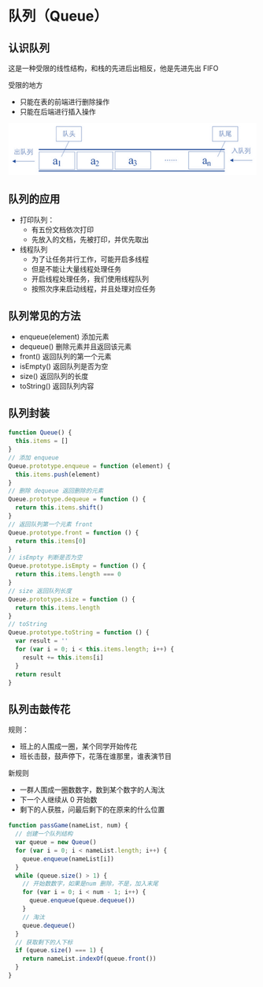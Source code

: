 # 队列（Queue）

## 认识队列

这是一种受限的线性结构，和栈的先进后出相反，他是先进先出 FIFO

受限的地方

- 只能在表的前端进行删除操作
- 只能在后端进行插入操作

![队列图解](./images/queue.png)

## 队列的应用

- 打印队列：
  - 有五份文档依次打印
  - 先放入的文档，先被打印，并优先取出
- 线程队列
  - 为了让任务并行工作，可能开启多线程
  - 但是不能让大量线程处理任务
  - 开启线程处理任务，我们使用线程队列
  - 按照次序来启动线程，并且处理对应任务
## 队列常见的方法
+ enqueue(element) 添加元素
+ dequeue() 删除元素并且返回该元素
+ front() 返回队列的第一个元素
+ isEmpty() 返回队列是否为空
+ size() 返回队列的长度
+ toString() 返回队列内容
## 队列封装

```js
function Queue() {
  this.items = []
}
// 添加 enqueue
Queue.prototype.enqueue = function (element) {
  this.items.push(element)
}
// 删除 dequeue 返回删除的元素
Queue.prototype.dequeue = function () {
  return this.items.shift()
}
// 返回队列第一个元素 front
Queue.prototype.front = function () {
  return this.items[0]
}
// isEmpty 判断是否为空
Queue.prototype.isEmpty = function () {
  return this.items.length === 0
}
// size 返回队列长度
Queue.prototype.size = function () {
  return this.items.length
}
// toString
Queue.prototype.toString = function () {
  var result = ''
  for (var i = 0; i < this.items.length; i++) {
    result += this.items[i]
  }
  return result
}
```

## 队列击鼓传花

规则：

- 班上的人围成一圈，某个同学开始传花
- 班长击鼓，鼓声停下，花落在谁那里，谁表演节目

新规则

- 一群人围成一圈数数字，数到某个数字的人淘汰
- 下一个人继续从 0 开始数
- 剩下的人获胜，问最后剩下的在原来的什么位置

```js
function passGame(nameList, num) {
  // 创建一个队列结构
  var queue = new Queue()
  for (var i = 0; i < nameList.length; i++) {
    queue.enqueue(nameList[i])
  }
  while (queue.size() > 1) {
    // 开始数数字，如果是num 删除，不是，加入末尾
    for (var i = 0; i < num - 1; i++) {
      queue.enqueue(queue.dequeue())
    }
    // 淘汰
    queue.dequeue()
  }
  // 获取剩下的人下标
  if (queue.size() === 1) {
    return nameList.indexOf(queue.front())
  }
}
```
